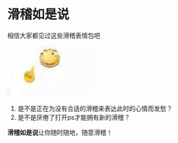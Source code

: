 # 滑稽如是说
相信大家都见过这些滑稽表情包吧

![滑稽](https://github.com/SteelDrEgg/huajisay/raw/main/huaji.jpg?raw=true)

1. 是不是正在为没有合适的滑稽来表达此时的心情而发愁？
2. 是不是厌倦了打开ps才能拥有新的滑稽？

**滑稽如是说**让你随时随地，随意滑稽！
